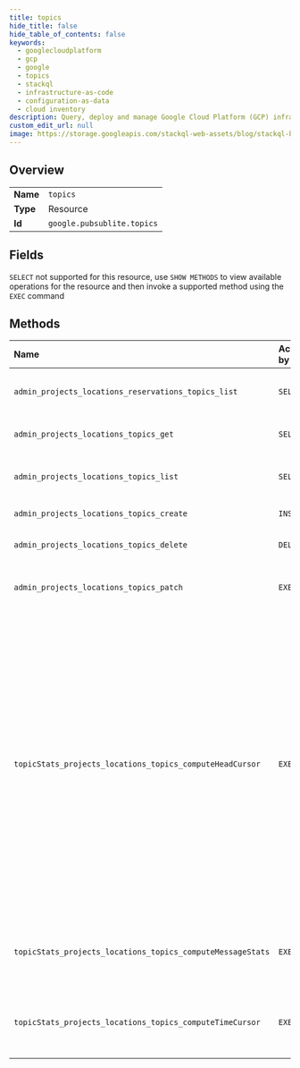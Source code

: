 ```yaml
---
title: topics
hide_title: false
hide_table_of_contents: false
keywords:
  - googlecloudplatform
  - gcp
  - google
  - topics
  - stackql
  - infrastructure-as-code
  - configuration-as-data
  - cloud inventory
description: Query, deploy and manage Google Cloud Platform (GCP) infrastructure and resources using SQL
custom_edit_url: null
image: https://storage.googleapis.com/stackql-web-assets/blog/stackql-blog-post-featured-image.png
---
```

  
    

## Overview
<table><tbody>
<tr><td><b>Name</b></td><td><code>topics</code></td></tr>
<tr><td><b>Type</b></td><td>Resource</td></tr>
<tr><td><b>Id</b></td><td><code>google.pubsublite.topics</code></td></tr>
</tbody></table>

## Fields
`SELECT` not supported for this resource, use `SHOW METHODS` to view available operations for the resource and then invoke a supported method using the `EXEC` command  
## Methods
| Name | Accessible by | Required Params | Description |
|:-----|:--------------|:----------------|:------------|
| `admin_projects_locations_reservations_topics_list` | `SELECT` | `name` | Lists the topics attached to the specified reservation. |
| `admin_projects_locations_topics_get` | `SELECT` | `name` | Returns the topic configuration. |
| `admin_projects_locations_topics_list` | `SELECT` | `parent` | Returns the list of topics for the given project. |
| `admin_projects_locations_topics_create` | `INSERT` | `parent` | Creates a new topic. |
| `admin_projects_locations_topics_delete` | `DELETE` | `name` | Deletes the specified topic. |
| `admin_projects_locations_topics_patch` | `EXEC` | `name` | Updates properties of the specified topic. |
| `topicStats_projects_locations_topics_computeHeadCursor` | `EXEC` | `topic` | Compute the head cursor for the partition. The head cursor's offset is guaranteed to be less than or equal to all messages which have not yet been acknowledged as published, and greater than the offset of any message whose publish has already been acknowledged. It is zero if there have never been messages in the partition. |
| `topicStats_projects_locations_topics_computeMessageStats` | `EXEC` | `topic` | Compute statistics about a range of messages in a given topic and partition. |
| `topicStats_projects_locations_topics_computeTimeCursor` | `EXEC` | `topic` | Compute the corresponding cursor for a publish or event time in a topic partition. |
